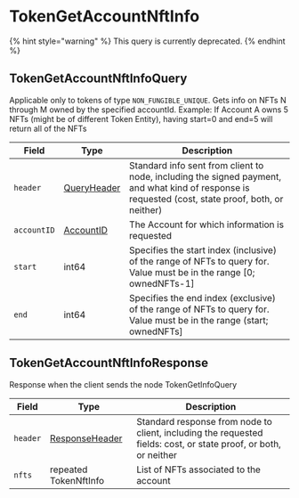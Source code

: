 # TokenGetAccountNftInfo

{% hint style="warning" %}
This query is currently deprecated.
{% endhint %}

## TokenGetAccountNftInfoQuery

Applicable only to tokens of type `NON_FUNGIBLE_UNIQUE`. Gets info on NFTs N through M owned by the specified accountId. Example: If Account A owns 5 NFTs (might be of different Token Entity), having start=0 and end=5 will return all of the NFTs

| Field       | Type                                           | Description                                                                                                                                        |
| ----------- | ---------------------------------------------- | -------------------------------------------------------------------------------------------------------------------------------------------------- |
| `header`    | [QueryHeader](../miscellaneous/queryheader.md) | Standard info sent from client to node, including the signed payment, and what kind of response is requested (cost, state proof, both, or neither) |
| `accountID` | [AccountID](../basic-types/accountid.md)       | The Account for which information is requested                                                                                                     |
| `start`     | int64                                          | Specifies the start index (inclusive) of the range of NFTs to query for. Value must be in the range \[0; ownedNFTs-1]                              |
| `end`       | int64                                          | Specifies the end index (exclusive) of the range of NFTs to query for. Value must be in the range (start; ownedNFTs]                               |

## TokenGetAccountNftInfoResponse

Response when the client sends the node TokenGetInfoQuery

| Field    | Type                                                 | Description                                                                                                      |
| -------- | ---------------------------------------------------- | ---------------------------------------------------------------------------------------------------------------- |
| `header` | [ResponseHeader](../miscellaneous/responseheader.md) | Standard response from node to client, including the requested fields: cost, or state proof, or both, or neither |
| `nfts`   | repeated TokenNftInfo                                | List of NFTs associated to the account                                                                           |
